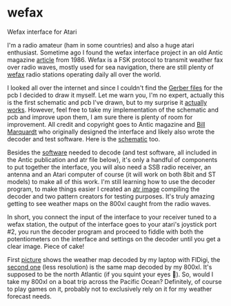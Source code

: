 # wefax
Wefax interface for Atari

I'm a radio amateur (ham in some countries) and also a huge atari enthusiast. Sometime ago I found the wefax interface project in an old Antic magazine <a href="https://www.atarimagazines.com/v5n5/wefaxinterface.html">article</a> from 1986. Wefax is a FSK protocol to transmit weather fax over radio waves, mostly used for sea navigation, there are still plenty of <a href="https://weatherfax.com/stations/">wefax</a> radio stations operating daily all over the world.

I looked all over the internet and since I couldn't find the <a href="https://github.com/fcordov/wefax/blob/main/Gerber_wefax-interface_PCB_wefax-interface_2024-03-15b.zip">Gerber files</a> for the pcb I decided to draw it myself. Let me warn you, I'm no expert, actually this is the first schematic and pcb I've drawn, but to my surprise it <a href="https://github.com/fcordov/wefax/blob/main/434384029_10161609972608217_6442181129421848494_n.jpg">actually works</a>. However, feel free to take my implementation of the schematic and pcb and improve upon them, I am sure there is plenty of room for improvement. All credit and copyright goes to Antic magazine and <a href="https://www.atarimagazines.com/index/index.php?author=Bill+Marquardt&mag=antic">Bill Marquardt</a> who originally designed the interface and likely also wrote the decoder and test software. Here is the <a href="https://github.com/fcordov/wefax/blob/main/Schematic_wefax-interface_2024-03-31.pdf">schematic</a> too.

Besides the <a href="https://www.atarimagazines.com/v5n5/wefaxdecoder.html">software</a> needed to decode (and test software, all included in the Antic publication and atr file below), it's only a handful of components to put together the interface, you will also need a SSB radio receiver, an antenna and an Atari computer of course (it will work on both 8bit and ST models) to make all of this work. I'm still learning how to use the decoder program, to make things easier I created an <a href="https://github.com/fcordov/wefax/blob/main/wefax_comp.atr">atr image</a>  compiling the decoder and two pattern creators for testing purposes. It's truly  amazing getting to see weather maps on the 800xl caught from the radio waves.

In short, you connect the input of the interface to your receiver tuned to a wefax station, the output of the interface goes to your atari's joystick port #2, you run the decoder program and proceed to fiddle with both the potentiometers on the interface and settings on the decoder until you get a clear image. Piece of cake!

First <a href="https://github.com/fcordov/wefax/blob/main/434399756_10161609972643217_3180203896414987201_n.jpg">picture</a> shows the weather map decoded by my laptop with FlDigi, the <a href="https://github.com/fcordov/wefax/blob/main/434385109_10161609972668217_2253848846511608338_n.jpg">second one</a> (less resolution) is the same map decoded by my 800xl. It's supposed to be the north Atlantic (if you squint your eyes 🙂). So, would I take my 800xl on a boat trip across the Pacific Ocean? Definitely, of course to play games on it, probably not to exclusively rely on it for my weather forecast needs.
